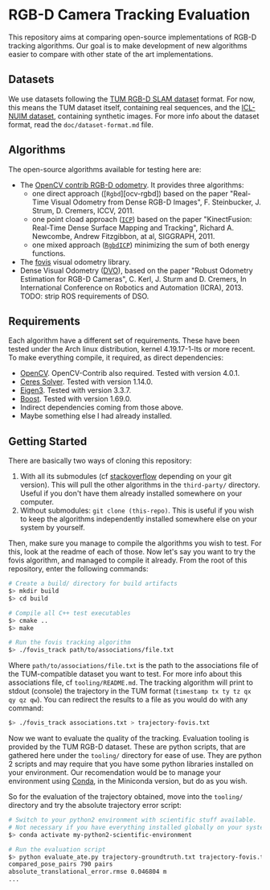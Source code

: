 # RGB-D Camera Tracking Evaluation

This repository aims at comparing open-source implementations of RGB-D tracking algorithms.
Our goal is to make development of new algorithms easier to compare
with other state of the art implementations.

## Datasets

We use datasets following the [TUM RGB-D SLAM dataset][tum-dataset] format.
For now, this means the TUM dataset itself, containing real sequences,
and the [ICL-NUIM dataset][icl-nuim], containing synthetic images.
For more info about the dataset format, read the `doc/dataset-format.md` file.

[tum-dataset]: https://vision.in.tum.de/data/datasets/rgbd-dataset
[icl-nuim]: https://www.doc.ic.ac.uk/~ahanda/VaFRIC/iclnuim.html

## Algorithms

The open-source algorithms available for testing here are:

- The [OpenCV contrib RGB-D odometry][ocv-odometry]. It provides three algorithms:
  - one direct approach ([`Rgbd`][ocv-rgbd]) based on the paper
    "Real-Time Visual Odometry from Dense RGB-D Images",
    F. Steinbucker, J. Strum, D. Cremers, ICCV, 2011.
  - one point cload approach ([`ICP`][ocv-icp]) based on the paper
    "KinectFusion: Real-Time Dense Surface Mapping and Tracking",
    Richard A. Newcombe, Andrew Fitzgibbon, at al, SIGGRAPH, 2011.
  - one mixed approach ([`RgbdICP`][ocv-rgbd-icp]) minimizing
    the sum of both energy functions.
- The [fovis][fovis] visual odometry library.
- Dense Visual Odometry ([DVO][dvo]), based on the paper
  "Robust Odometry Estimation for RGB-D Cameras", C. Kerl, J. Sturm and D. Cremers,
  In International Conference on Robotics and Automation (ICRA), 2013.
  TODO: strip ROS requirements of DSO.

[ocv-odometry]: https://docs.opencv.org/4.0.1/df/ddc/classcv_1_1rgbd_1_1Odometry.html
[ovc-rgbd]: https://docs.opencv.org/4.0.1/d0/d60/classcv_1_1rgbd_1_1RgbdOdometry.html
[ocv-icp]: https://docs.opencv.org/4.0.1/d7/d83/classcv_1_1rgbd_1_1ICPOdometry.html
[ocv-rgbd-icp]: https://docs.opencv.org/4.0.1/d2/d0f/classcv_1_1rgbd_1_1RgbdICPOdometry.html
[fovis]: https://github.com/fovis/fovis
[dvo]: https://github.com/tum-vision/dvo

## Requirements

Each algorithm have a different set of requirements.
These have been tested under the Arch linux distribution,
kernel 4.19.17-1-lts or more recent.
To make everything compile, it required, as direct dependencies:

- [OpenCV][open-cv]. OpenCV-Contrib also required. Tested with version 4.0.1.
- [Ceres Solver][ceres-solver]. Tested with version 1.14.0.
- [Eigen3][eigen3]. Tested with version 3.3.7.
- [Boost][boost]. Tested with version 1.69.0.
- Indirect dependencies coming from those above.
- Maybe something else I had already installed.

[open-cv]: https://opencv.org/
[ceres-solver]: http://ceres-solver.org/
[eigen3]: http://eigen.tuxfamily.org/index.php?title=Main_Page
[boost]: https://www.boost.org/

## Getting Started

There are basically two ways of cloning this repository:

1. With all its submodules (cf [stackoverflow][so-clone] depending on your git version).
   This will pull the other algorithms in the `third-party/` directory.
   Useful if you don't have them already installed somewhere on your computer.
2. Without submodules: `git clone (this-repo)`.
   This is useful if you wish to keep the algorithms
   independently installed somewhere else on your system by yourself.

[so-clone]: https://stackoverflow.com/questions/3796927/how-to-git-clone-including-submodules

Then, make sure you manage to compile the algorithms you wish to test.
For this, look at the readme of each of those.
Now let's say you want to try the fovis algorithm, and managed to compile it already.
From the root of this repository, enter the following commands:

```sh
# Create a build/ directory for build artifacts
$> mkdir build
$> cd build

# Compile all C++ test executables
$> cmake ..
$> make

# Run the fovis tracking algorithm
$> ./fovis_track path/to/associations/file.txt
```

Where `path/to/associations/file.txt` is the path to the associations file
of the TUM-compatible dataset you want to test.
For more info about this associations file, cf `tooling/README.md`.
The tracking algorithm will print to stdout (console) the trajectory
in the TUM format (`timestamp tx ty tz qx qy qz qw`).
You can redirect the results to a file as you would do with any command:

```sh
$> ./fovis_track associations.txt > trajectory-fovis.txt
```

Now we want to evaluate the quality of the tracking.
Evaluation tooling is provided by the TUM RGB-D dataset.
These are python scripts, that are gathered here under the `tooling/`
directory for ease of use.
They are python 2 scripts and may require that you have some
python libraries installed on your environment.
Our recomendation would be to manage your environment using [Conda][conda],
in the Miniconda version, but do as you wish.

[conda]: https://conda.io/projects/conda/en/latest/

So for the evaluation of the trajectory obtained,
move into the `tooling/` directory and try the absolute trajectory error script:

```sh
# Switch to your python2 environment with scientific stuff available.
# Not necessary if you have everything installed globally on your system (you will regret that!).
$> conda activate my-python2-scientific-environment

# Run the evaluation script
$> python evaluate_ate.py trajectory-groundtruth.txt trajectory-fovis.txt
compared_pose_pairs 790 pairs
absolute_translational_error.rmse 0.046804 m
...
```

